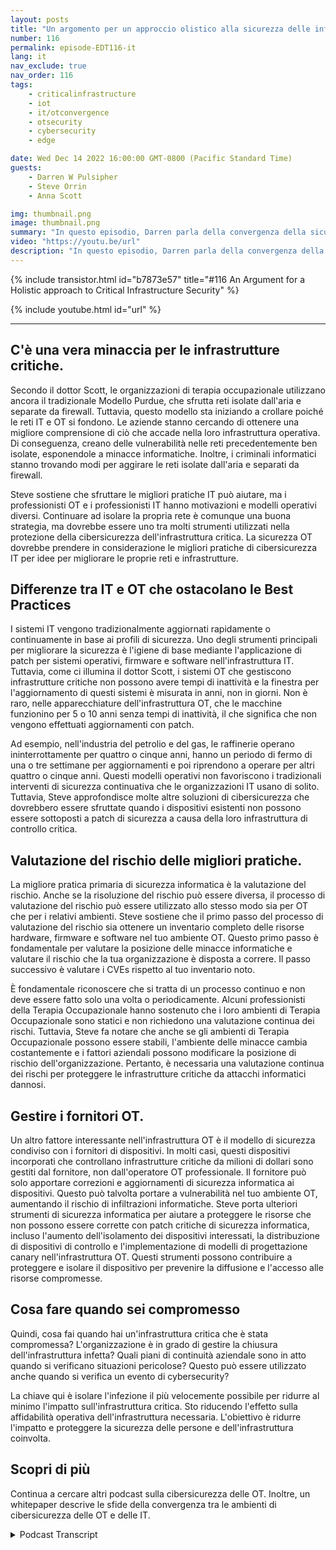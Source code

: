 ```yaml
---
layout: posts
title: "Un argomento per un approccio olistico alla sicurezza delle infrastrutture critiche"
number: 116
permalink: episode-EDT116-it
lang: it
nav_exclude: true
nav_order: 116
tags:
    - criticalinfrastructure
    - iot
    - it/otconvergence
    - otsecurity
    - cybersecurity
    - edge

date: Wed Dec 14 2022 16:00:00 GMT-0800 (Pacific Standard Time)
guests:
    - Darren W Pulsipher
    - Steve Orrin
    - Anna Scott

img: thumbnail.png
image: thumbnail.png
summary: "In questo episodio, Darren parla della convergenza della sicurezza informatica OT e IT con l'esperto di sicurezza Steve Orrin e l'esperta di OT industriale Dr. Anna Scott."
video: "https://youtu.be/url"
description: "In questo episodio, Darren parla della convergenza della sicurezza informatica OT e IT con l'esperto di sicurezza Steve Orrin e l'esperta di OT industriale Dr. Anna Scott."
---
```


<div>
{% include transistor.html id="b7873e57" title="#116 An Argument for a Holistic approach to Critical Infrastructure Security" %}

{% include youtube.html id="url" %}
</div>

---

## C'è una vera minaccia per le infrastrutture critiche.

Secondo il dottor Scott, le organizzazioni di terapia occupazionale utilizzano ancora il tradizionale Modello Purdue, che sfrutta reti isolate dall'aria e separate da firewall. Tuttavia, questo modello sta iniziando a crollare poiché le reti IT e OT si fondono. Le aziende stanno cercando di ottenere una migliore comprensione di ciò che accade nella loro infrastruttura operativa. Di conseguenza, creano delle vulnerabilità nelle reti precedentemente ben isolate, esponendole a minacce informatiche. Inoltre, i criminali informatici stanno trovando modi per aggirare le reti isolate dall'aria e separati da firewall.

Steve sostiene che sfruttare le migliori pratiche IT può aiutare, ma i professionisti OT e i professionisti IT hanno motivazioni e modelli operativi diversi. Continuare ad isolare la propria rete è comunque una buona strategia, ma dovrebbe essere uno tra molti strumenti utilizzati nella protezione della cibersicurezza dell'infrastruttura critica. La sicurezza OT dovrebbe prendere in considerazione le migliori pratiche di cibersicurezza IT per idee per migliorare le proprie reti e infrastrutture.

## Differenze tra IT e OT che ostacolano le Best Practices

I sistemi IT vengono tradizionalmente aggiornati rapidamente o continuamente in base ai profili di sicurezza. Uno degli strumenti principali per migliorare la sicurezza è l'igiene di base mediante l'applicazione di patch per sistemi operativi, firmware e software nell'infrastruttura IT. Tuttavia, come ci illumina il dottor Scott, i sistemi OT che gestiscono infrastrutture critiche non possono avere tempi di inattività e la finestra per l'aggiornamento di questi sistemi è misurata in anni, non in giorni. Non è raro, nelle apparecchiature dell'infrastruttura OT, che le macchine funzionino per 5 o 10 anni senza tempi di inattività, il che significa che non vengono effettuati aggiornamenti con patch.

Ad esempio, nell'industria del petrolio e del gas, le raffinerie operano ininterrottamente per quattro o cinque anni, hanno un periodo di fermo di una o tre settimane per aggiornamenti e poi riprendono a operare per altri quattro o cinque anni. Questi modelli operativi non favoriscono i tradizionali interventi di sicurezza continuativa che le organizzazioni IT usano di solito. Tuttavia, Steve approfondisce molte altre soluzioni di cibersicurezza che dovrebbero essere sfruttate quando i dispositivi esistenti non possono essere sottoposti a patch di sicurezza a causa della loro infrastruttura di controllo critica.

## Valutazione del rischio delle migliori pratiche.

La migliore pratica primaria di sicurezza informatica è la valutazione del rischio. Anche se la risoluzione del rischio può essere diversa, il processo di valutazione del rischio può essere utilizzato allo stesso modo sia per OT che per i relativi ambienti. Steve sostiene che il primo passo del processo di valutazione del rischio sia ottenere un inventario completo delle risorse hardware, firmware e software nel tuo ambiente OT. Questo primo passo è fondamentale per valutare la posizione delle minacce informatiche e valutare il rischio che la tua organizzazione è disposta a correre. Il passo successivo è valutare i CVEs rispetto al tuo inventario noto.

È fondamentale riconoscere che si tratta di un processo continuo e non deve essere fatto solo una volta o periodicamente. Alcuni professionisti della Terapia Occupazionale hanno sostenuto che i loro ambienti di Terapia Occupazionale sono statici e non richiedono una valutazione continua dei rischi. Tuttavia, Steve fa notare che anche se gli ambienti di Terapia Occupazionale possono essere stabili, l'ambiente delle minacce cambia costantemente e i fattori aziendali possono modificare la posizione di rischio dell'organizzazione. Pertanto, è necessaria una valutazione continua dei rischi per proteggere le infrastrutture critiche da attacchi informatici dannosi.

## Gestire i fornitori OT.

Un altro fattore interessante nell'infrastruttura OT è il modello di sicurezza condiviso con i fornitori di dispositivi. In molti casi, questi dispositivi incorporati che controllano infrastrutture critiche da milioni di dollari sono gestiti dal fornitore, non dall'operatore OT professionale. Il fornitore può solo apportare correzioni e aggiornamenti di sicurezza informatica ai dispositivi. Questo può talvolta portare a vulnerabilità nel tuo ambiente OT, aumentando il rischio di infiltrazioni informatiche. Steve porta ulteriori strumenti di sicurezza informatica per aiutare a proteggere le risorse che non possono essere corrette con patch critiche di sicurezza informatica, incluso l'aumento dell'isolamento dei dispositivi interessati, la distribuzione di dispositivi di controllo e l'implementazione di modelli di progettazione canary nell'infrastruttura OT. Questi strumenti possono contribuire a proteggere e isolare il dispositivo per prevenire la diffusione e l'accesso alle risorse compromesse.

## Cosa fare quando sei compromesso

Quindi, cosa fai quando hai un'infrastruttura critica che è stata compromessa? L'organizzazione è in grado di gestire la chiusura dell'infrastruttura infetta? Quali piani di continuità aziendale sono in atto quando si verificano situazioni pericolose? Questo può essere utilizzato anche quando si verifica un evento di cybersecurity?

La chiave qui è isolare l'infezione il più velocemente possibile per ridurre al minimo l'impatto sull'infrastruttura critica. Sto riducendo l'effetto sulla affidabilità operativa dell'infrastruttura necessaria. L'obiettivo è ridurre l'impatto e proteggere la sicurezza delle persone e dell'infrastruttura coinvolta.

## Scopri di più

Continua a cercare altri podcast sulla cibersicurezza delle OT. Inoltre, un whitepaper descrive le sfide della convergenza tra le ambienti di cibersicurezza delle OT e delle IT.



<details>
<summary> Podcast Transcript </summary>

<p></p>

</details>
